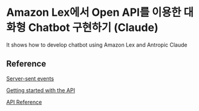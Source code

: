 # Amazon Lex에서 Open API를 이용한 대화형 Chatbot 구현하기 (Claude)
It shows how to develop chatbot using Amazon Lex and Antropic Claude

## Reference

[Server-sent events](https://developer.mozilla.org/en-US/docs/Web/API/Server-sent_events)

[Getting started with the API](https://console.anthropic.com/docs/api)

[API Reference](https://console.anthropic.com/docs/api/reference)
